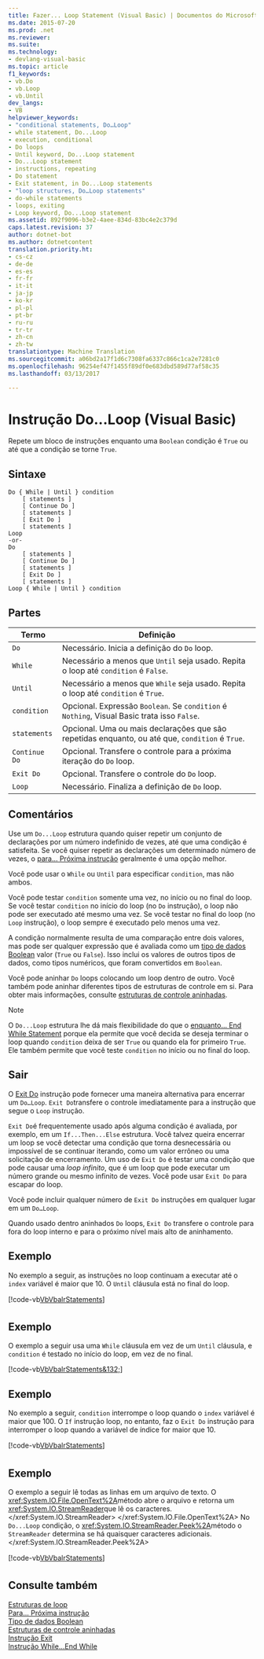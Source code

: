 ```yaml
---
title: Fazer... Loop Statement (Visual Basic) | Documentos do Microsoft
ms.date: 2015-07-20
ms.prod: .net
ms.reviewer: 
ms.suite: 
ms.technology:
- devlang-visual-basic
ms.topic: article
f1_keywords:
- vb.Do
- vb.Loop
- vb.Until
dev_langs:
- VB
helpviewer_keywords:
- "conditional statements, Do…Loop"
- while statement, Do...Loop
- execution, conditional
- Do loops
- Until keyword, Do...Loop statement
- Do...Loop statement
- instructions, repeating
- Do statement
- Exit statement, in Do...Loop statements
- "loop structures, Do…Loop statements"
- do-while statements
- loops, exiting
- Loop keyword, Do...Loop statement
ms.assetid: 892f9096-b3e2-4aee-834d-83bc4e2c379d
caps.latest.revision: 37
author: dotnet-bot
ms.author: dotnetcontent
translation.priority.ht:
- cs-cz
- de-de
- es-es
- fr-fr
- it-it
- ja-jp
- ko-kr
- pl-pl
- pt-br
- ru-ru
- tr-tr
- zh-cn
- zh-tw
translationtype: Machine Translation
ms.sourcegitcommit: a06bd2a17f1d6c7308fa6337c866c1ca2e7281c0
ms.openlocfilehash: 96254ef47f1455f89df0e683dbd589d77af58c35
ms.lasthandoff: 03/13/2017

---
```

# <a name="doloop-statement-visual-basic"></a>Instrução Do...Loop (Visual Basic)
Repete um bloco de instruções enquanto uma `Boolean` condição é `True` ou até que a condição se torne `True`.  
  
## <a name="syntax"></a>Sintaxe  
  
```  
Do { While | Until } condition  
    [ statements ]  
    [ Continue Do ]  
    [ statements ]  
    [ Exit Do ]  
    [ statements ]  
Loop  
-or-  
Do  
    [ statements ]  
    [ Continue Do ]  
    [ statements ]  
    [ Exit Do ]  
    [ statements ]  
Loop { While | Until } condition  
```  
  
## <a name="parts"></a>Partes  
  
|Termo|Definição|  
|---|---|  
|`Do`|Necessário. Inicia a definição do `Do` loop.|  
|`While`|Necessário a menos que `Until` seja usado. Repita o loop até `condition` é `False`.|  
|`Until`|Necessário a menos que `While` seja usado. Repita o loop até `condition` é `True`.|  
|`condition`|Opcional. Expressão `Boolean`. Se `condition` é `Nothing`, Visual Basic trata isso `False`.|  
|`statements`|Opcional. Uma ou mais declarações que são repetidas enquanto, ou até que, `condition` é `True`.|  
|`Continue Do`|Opcional. Transfere o controle para a próxima iteração do `Do` loop.|  
|`Exit Do`|Opcional. Transfere o controle do `Do` loop.|  
|`Loop`|Necessário. Finaliza a definição de `Do` loop.|  
  
## <a name="remarks"></a>Comentários  
 Use um `Do...Loop` estrutura quando quiser repetir um conjunto de declarações por um número indefinido de vezes, até que uma condição é satisfeita. Se você quiser repetir as declarações um determinado número de vezes, o [para... Próxima instrução](../../../visual-basic/language-reference/statements/for-next-statement.md) geralmente é uma opção melhor.  
  
 Você pode usar o `While` ou `Until` para especificar `condition`, mas não ambos.  
  
 Você pode testar `condition` somente uma vez, no início ou no final do loop. Se você testar `condition` no início do loop (no `Do` instrução), o loop não pode ser executado até mesmo uma vez. Se você testar no final do loop (no `Loop` instrução), o loop sempre é executado pelo menos uma vez.  
  
 A condição normalmente resulta de uma comparação entre dois valores, mas pode ser qualquer expressão que é avaliada como um [tipo de dados Boolean](../../../visual-basic/language-reference/data-types/boolean-data-type.md) valor (`True` ou `False`). Isso inclui os valores de outros tipos de dados, como tipos numéricos, que foram convertidos em `Boolean`.  
  
 Você pode aninhar `Do` loops colocando um loop dentro de outro. Você também pode aninhar diferentes tipos de estruturas de controle em si. Para obter mais informações, consulte [estruturas de controle aninhadas](../../../visual-basic/programming-guide/language-features/control-flow/nested-control-structures.md).  
  
> [!NOTE]
>  O `Do...Loop` estrutura lhe dá mais flexibilidade do que o [enquanto... End While Statement](../../../visual-basic/language-reference/statements/while-end-while-statement.md) porque ela permite que você decida se deseja terminar o loop quando `condition` deixa de ser `True` ou quando ela for primeiro `True`. Ele também permite que você teste `condition` no início ou no final do loop.  
  
## <a name="exit-do"></a>Sair  
 O [Exit Do](../../../visual-basic/language-reference/statements/exit-statement.md) instrução pode fornecer uma maneira alternativa para encerrar um `Do…Loop`. `Exit Do`transfere o controle imediatamente para a instrução que segue o `Loop` instrução.  
  
 `Exit Do`é frequentemente usado após alguma condição é avaliada, por exemplo, em um `If...Then...Else` estrutura. Você talvez queira encerrar um loop se você detectar uma condição que torna desnecessária ou impossível de se continuar iterando, como um valor errôneo ou uma solicitação de encerramento. Um uso de `Exit Do` é testar uma condição que pode causar uma *loop infinito*, que é um loop que pode executar um número grande ou mesmo infinito de vezes. Você pode usar `Exit Do` para escapar do loop.  
  
 Você pode incluir qualquer número de `Exit Do` instruções em qualquer lugar em um `Do…Loop`.  
  
 Quando usado dentro aninhados `Do` loops, `Exit Do` transfere o controle para fora do loop interno e para o próximo nível mais alto de aninhamento.  
  
## <a name="example"></a>Exemplo  
 No exemplo a seguir, as instruções no loop continuam a executar até o `index` variável é maior que 10. O `Until` cláusula está no final do loop.  
  
 [!code-vb[VbVbalrStatements&#131;](../../../visual-basic/language-reference/error-messages/codesnippet/VisualBasic/do-loop-statement_1.vb)]  
  
## <a name="example"></a>Exemplo  
 O exemplo a seguir usa uma `While` cláusula em vez de um `Until` cláusula, e `condition` é testado no início do loop, em vez de no final.  
  
 [!code-vb[VbVbalrStatements&132;](../../../visual-basic/language-reference/error-messages/codesnippet/VisualBasic/do-loop-statement_2.vb)]  
  
## <a name="example"></a>Exemplo  
 No exemplo a seguir, `condition` interrompe o loop quando o `index` variável é maior que 100. O `If` instrução loop, no entanto, faz o `Exit Do` instrução para interromper o loop quando a variável de índice for maior que 10.  
  
 [!code-vb[VbVbalrStatements&#133;](../../../visual-basic/language-reference/error-messages/codesnippet/VisualBasic/do-loop-statement_3.vb)]  
  
## <a name="example"></a>Exemplo  
 O exemplo a seguir lê todas as linhas em um arquivo de texto. O <xref:System.IO.File.OpenText%2A>método abre o arquivo e retorna um <xref:System.IO.StreamReader>que lê os caracteres.</xref:System.IO.StreamReader> </xref:System.IO.File.OpenText%2A> No `Do...Loop` condição, o <xref:System.IO.StreamReader.Peek%2A>método o `StreamReader` determina se há quaisquer caracteres adicionais.</xref:System.IO.StreamReader.Peek%2A>  
  
 [!code-vb[VbVbalrStatements&#134;](../../../visual-basic/language-reference/error-messages/codesnippet/VisualBasic/do-loop-statement_4.vb)]  
  
## <a name="see-also"></a>Consulte também  
 [Estruturas de loop](../../../visual-basic/programming-guide/language-features/control-flow/loop-structures.md)   
 [Para... Próxima instrução](../../../visual-basic/language-reference/statements/for-next-statement.md)   
 [Tipo de dados Boolean](../../../visual-basic/language-reference/data-types/boolean-data-type.md)   
 [Estruturas de controle aninhadas](../../../visual-basic/programming-guide/language-features/control-flow/nested-control-structures.md)   
 [Instrução Exit](../../../visual-basic/language-reference/statements/exit-statement.md)   
 [Instrução While...End While](../../../visual-basic/language-reference/statements/while-end-while-statement.md)
